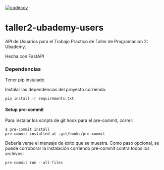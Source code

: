 [![codecov](https://codecov.io/gh/Drasungor/taller2-ubademy-users/branch/main/graph/badge.svg?token=04FUFE05JP)](https://codecov.io/gh/Drasungor/taller2-ubademy-users)

# taller2-ubademy-users

API de Usuarios para el Trabajo Practico de Taller de Programacion 2: Ubademy.

Hecha con FastAPI

### Dependencias
Tener pip instalado.

Instalar las dependencias del proyecto corriendo:
```
pip install -r requirements.txt
```

#### Setup pre-commit
Para instalar los scripts de git hook para el pre-commit, correr:
```
$ pre-commit install
pre-commit installed at .git/hooks/pre-commit
```
Debería verse el mensaje de éxito que se muestra.
Como paso opcional, se puede corroborar la instalación corriendo pre-commit contra todos los archivos:
```
pre-commit run --all-files
```